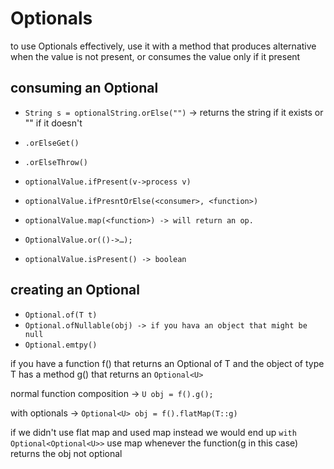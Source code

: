 # Optionals

to use Optionals effectively, use it with a method that produces 
alternative when the value is not present, or consumes the value only if it present

## consuming an Optional    

* `String s = optionalString.orElse("")` -> returns the string if it exists or "" if it doesn't
* `.orElseGet()`
* `.orElseThrow()`

* `optionalValue.ifPresent(v->process v)`
* `optionalValue.ifPresntOrElse(<consumer>, <function>)`
* `optionalValue.map(<function>) -> will return an op.`
* `OptionalValue.or(()->…);`
* `optionalValue.isPresent() -> boolean`

## creating an Optional

* `Optional.of(T t)`
* `Optional.ofNullable(obj) -> if you hava an object that might be null`
* `Optional.emtpy() `

if you have a function f() that returns an Optional of T and the object
of type T has a method g() that returns an `Optional<U>`<br>

normal function composition -> `U obj = f().g();` <br>

with optionals -> `Optional<U> obj = f().flatMap(T::g)` <br>

if we didn't use flat map and used map instead we would end up `with Optional<Optional<U>>`
use map whenever the function(g in this case) returns the obj not optional



